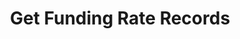 ---
title: Get Funding Rate Records
position_number: 19
type: get
description: /v1/future-u/market/public/q/funding-rate-record
parameters:
    -
        name: symbol
        type: string
        mandatory: true
        default: N/A
        description: Trading pair
        ranges:
    -
        name: direction
        type: string
        mandatory: false
        default: NEXT
        description: "Direction（PREV:Previous page；NEXT:Next page）\t"
        ranges: PREV;NEXT
    -
        name: id
        type: integer
        mandatory: false
        default: N/A
        description: id
        ranges:
    -
        name: limit
        type: integer
        mandatory: false
        default: 10
        description: "Limit\t"
        ranges:
content_markdown: Note：This method does not require a signature.
left_code_blocks:
    -
        code_block: "public void getKLine() {\r\n\tString text = HttpUtil.get(URL + \"/data/api/v1/future-u/market/getKLine?market=btc_usdt&type=1min&since=0\");\r\n\tSystem.out.println(text);\r\n}"
        title: Java
        language: java
right_code_blocks:
    - code_block: |-
        {
         "msgInfo": {
            "code": "",
            "msg": ""
          },
          "msg": "",
          "data": {
            "hasNext": false, //Is there a next page
            "hasPrev": false, //Is there a previous page
            "items": [ //Datasheets
              {
                "collectionInternal": 0, //Billing Cycle (second)
                "createdTime": 0, //Time
                "fundingRate": 0, //Latest funding rate
                "id": 0, //id
                "symbol": "" //Trading pair
              }
            ]
          },
          "code": 200
        }
      title: Response
      language: json
---